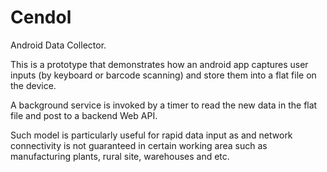 # Cendol
Android Data Collector. 

This is a prototype that demonstrates how an android app captures user inputs (by keyboard or barcode scanning) and store them into a flat file on the device. 

A background service is invoked by a timer to read the new data in the flat file and post to a backend Web API.

Such model is particularly useful for rapid data input as and network connectivity is not guaranteed in certain working area such as manufacturing plants, rural site, warehouses and etc.


